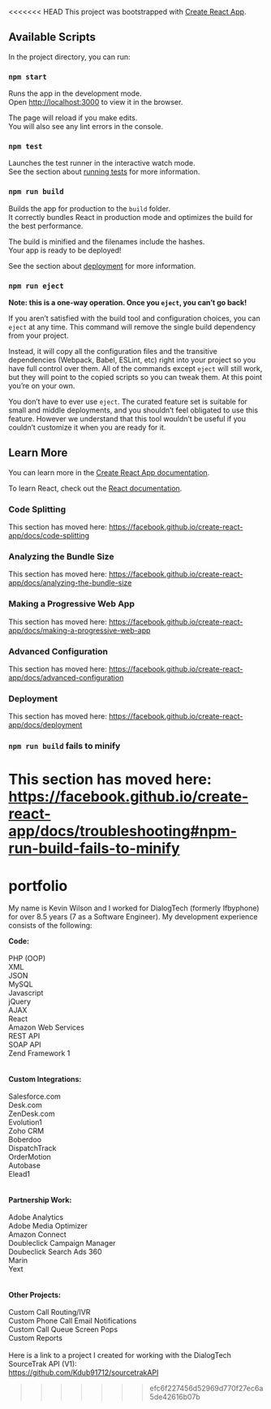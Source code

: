 <<<<<<< HEAD
This project was bootstrapped with [Create React App](https://github.com/facebook/create-react-app).

## Available Scripts

In the project directory, you can run:

### `npm start`

Runs the app in the development mode.<br>
Open [http://localhost:3000](http://localhost:3000) to view it in the browser.

The page will reload if you make edits.<br>
You will also see any lint errors in the console.

### `npm test`

Launches the test runner in the interactive watch mode.<br>
See the section about [running tests](https://facebook.github.io/create-react-app/docs/running-tests) for more information.

### `npm run build`

Builds the app for production to the `build` folder.<br>
It correctly bundles React in production mode and optimizes the build for the best performance.

The build is minified and the filenames include the hashes.<br>
Your app is ready to be deployed!

See the section about [deployment](https://facebook.github.io/create-react-app/docs/deployment) for more information.

### `npm run eject`

**Note: this is a one-way operation. Once you `eject`, you can’t go back!**

If you aren’t satisfied with the build tool and configuration choices, you can `eject` at any time. This command will remove the single build dependency from your project.

Instead, it will copy all the configuration files and the transitive dependencies (Webpack, Babel, ESLint, etc) right into your project so you have full control over them. All of the commands except `eject` will still work, but they will point to the copied scripts so you can tweak them. At this point you’re on your own.

You don’t have to ever use `eject`. The curated feature set is suitable for small and middle deployments, and you shouldn’t feel obligated to use this feature. However we understand that this tool wouldn’t be useful if you couldn’t customize it when you are ready for it.

## Learn More

You can learn more in the [Create React App documentation](https://facebook.github.io/create-react-app/docs/getting-started).

To learn React, check out the [React documentation](https://reactjs.org/).

### Code Splitting

This section has moved here: https://facebook.github.io/create-react-app/docs/code-splitting

### Analyzing the Bundle Size

This section has moved here: https://facebook.github.io/create-react-app/docs/analyzing-the-bundle-size

### Making a Progressive Web App

This section has moved here: https://facebook.github.io/create-react-app/docs/making-a-progressive-web-app

### Advanced Configuration

This section has moved here: https://facebook.github.io/create-react-app/docs/advanced-configuration

### Deployment

This section has moved here: https://facebook.github.io/create-react-app/docs/deployment

### `npm run build` fails to minify

This section has moved here: https://facebook.github.io/create-react-app/docs/troubleshooting#npm-run-build-fails-to-minify
=======
portfolio
=========

My name is Kevin Wilson and I worked for DialogTech (formerly Ifbyphone) for over 8.5 years (7 as a Software Engineer).  My development experience consists of the following:

<b>Code:</b>
<br><br>
PHP (OOP)<br>
XML<br>
JSON<br>
MySQL<br>
Javascript<br>
jQuery<br>
AJAX<br>
React<br>
Amazon Web Services<br>
REST API<br>
SOAP API<br>
Zend Framework 1<br>
<br><br>
<b>Custom Integrations:</b>
<br><br>
Salesforce.com<br>
Desk.com<br>
ZenDesk.com<br>
Evolution1<br>
Zoho CRM<br>
Boberdoo<br>
DispatchTrack<br>
OrderMotion<br>
Autobase<br>
Elead1<br>
<br><br>
<b>Partnership Work:</b>
<br><br>
Adobe Analytics<br>
Adobe Media Optimizer<br>
Amazon Connect<br>
Doubleclick Campaign Manager<br>
Doubeclick Search Ads 360<br>
Marin<br>
Yext<br>
<br><br>
<b>Other Projects:</b>
<br><br>
Custom Call Routing/IVR<br>
Custom Phone Call Email Notifications<br>
Custom Call Queue Screen Pops<br>
Custom Reports
<br><br>
Here is a link to a project I created for working with the DialogTech SourceTrak API (V1):
<br>
https://github.com/Kdub91712/sourcetrakAPI
>>>>>>> efc6f227456d52969d770f27ec6a5de42616b07b
